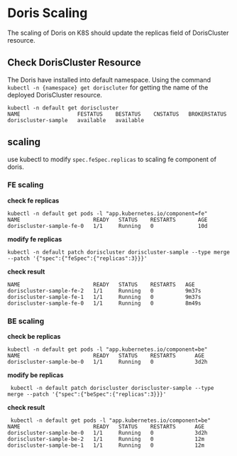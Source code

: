 # Doris Scaling
The scaling of Doris on K8S should update the replicas field of DorisCluster resource. 
## Check DorisCluster Resource
The Doris have installed into default namespace.
Using the command `kubectl -n {namespace} get doriscluter` for getting the name of the deployed DorisCluster resource.
```shell
kubectl -n default get doriscluster
NAME                  FESTATUS    BESTATUS    CNSTATUS   BROKERSTATUS
doriscluster-sample   available   available
```
## scaling
use kubectl to modify `spec.feSpec.replicas` to scaling fe component of doris.
### FE scaling
**check fe replicas**
```shell
kubectl -n default get pods -l "app.kubernetes.io/component=fe"
NAME                       READY   STATUS    RESTARTS       AGE
doriscluster-sample-fe-0   1/1     Running   0              10d
```
**modify fe replicas**
```shell
kubectl -n default patch doriscluster doriscluster-sample --type merge --patch '{"spec":{"feSpec":{"replicas":3}}}'
```
**check result**
```shell
NAME                       READY   STATUS    RESTARTS   AGE
doriscluster-sample-fe-2   1/1     Running   0          9m37s
doriscluster-sample-fe-1   1/1     Running   0          9m37s
doriscluster-sample-fe-0   1/1     Running   0          8m49s
```
### BE scaling
**check be replicas**
```shell
kubectl -n default get pods -l "app.kubernetes.io/component=be"
NAME                       READY   STATUS    RESTARTS      AGE
doriscluster-sample-be-0   1/1     Running   0             3d2h
```
**modify be replicas**
```shell
 kubectl -n default patch doriscluster doriscluster-sample --type merge --patch '{"spec":{"beSpec":{"replicas":3}}}'
```
**check result**
```shell
 kubectl -n default get pods -l "app.kubernetes.io/component=be"
NAME                       READY   STATUS    RESTARTS      AGE
doriscluster-sample-be-0   1/1     Running   0             3d2h
doriscluster-sample-be-2   1/1     Running   0             12m
doriscluster-sample-be-1   1/1     Running   0             12m
```
